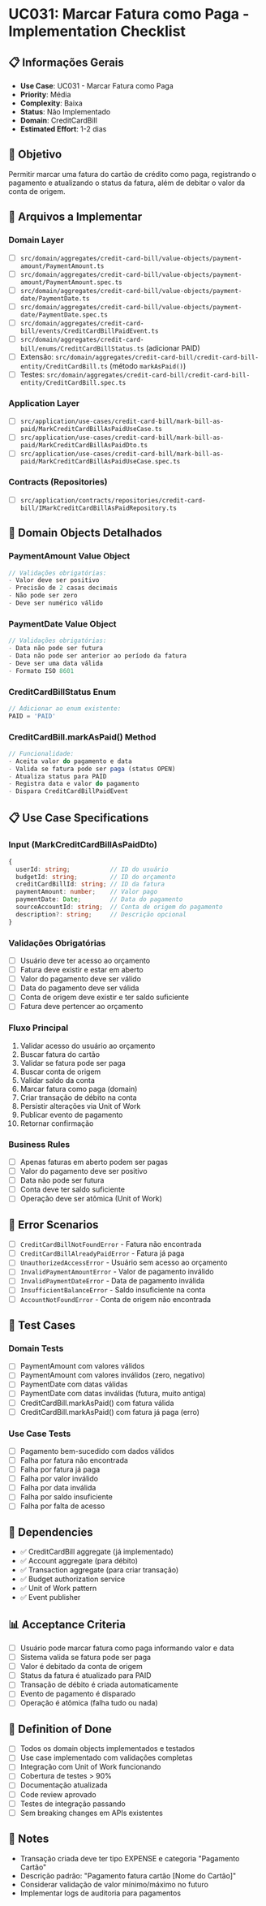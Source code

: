 # UC031: Marcar Fatura como Paga - Implementation Checklist

## 📋 **Informações Gerais**
- **Use Case**: UC031 - Marcar Fatura como Paga
- **Priority**: Média
- **Complexity**: Baixa
- **Status**: Não Implementado
- **Domain**: CreditCardBill
- **Estimated Effort**: 1-2 dias

## 🎯 **Objetivo**
Permitir marcar uma fatura do cartão de crédito como paga, registrando o pagamento e atualizando o status da fatura, além de debitar o valor da conta de origem.

## 📁 **Arquivos a Implementar**

### **Domain Layer**
- [ ] `src/domain/aggregates/credit-card-bill/value-objects/payment-amount/PaymentAmount.ts`
- [ ] `src/domain/aggregates/credit-card-bill/value-objects/payment-amount/PaymentAmount.spec.ts`
- [ ] `src/domain/aggregates/credit-card-bill/value-objects/payment-date/PaymentDate.ts`
- [ ] `src/domain/aggregates/credit-card-bill/value-objects/payment-date/PaymentDate.spec.ts`
- [ ] `src/domain/aggregates/credit-card-bill/events/CreditCardBillPaidEvent.ts`
- [ ] `src/domain/aggregates/credit-card-bill/enums/CreditCardBillStatus.ts` (adicionar PAID)
- [ ] Extensão: `src/domain/aggregates/credit-card-bill/credit-card-bill-entity/CreditCardBill.ts` (método `markAsPaid()`)
- [ ] Testes: `src/domain/aggregates/credit-card-bill/credit-card-bill-entity/CreditCardBill.spec.ts`

### **Application Layer**
- [ ] `src/application/use-cases/credit-card-bill/mark-bill-as-paid/MarkCreditCardBillAsPaidUseCase.ts`
- [ ] `src/application/use-cases/credit-card-bill/mark-bill-as-paid/MarkCreditCardBillAsPaidDto.ts`
- [ ] `src/application/use-cases/credit-card-bill/mark-bill-as-paid/MarkCreditCardBillAsPaidUseCase.spec.ts`

### **Contracts (Repositories)**
- [ ] `src/application/contracts/repositories/credit-card-bill/IMarkCreditCardBillAsPaidRepository.ts`

## 🧱 **Domain Objects Detalhados**

### **PaymentAmount Value Object**
```typescript
// Validações obrigatórias:
- Valor deve ser positivo
- Precisão de 2 casas decimais
- Não pode ser zero
- Deve ser numérico válido
```

### **PaymentDate Value Object**
```typescript
// Validações obrigatórias:
- Data não pode ser futura
- Data não pode ser anterior ao período da fatura
- Deve ser uma data válida
- Formato ISO 8601
```

### **CreditCardBillStatus Enum**
```typescript
// Adicionar ao enum existente:
PAID = 'PAID'
```

### **CreditCardBill.markAsPaid() Method**
```typescript
// Funcionalidade:
- Aceita valor do pagamento e data
- Valida se fatura pode ser paga (status OPEN)
- Atualiza status para PAID
- Registra data e valor do pagamento
- Dispara CreditCardBillPaidEvent
```

## 📋 **Use Case Specifications**

### **Input (MarkCreditCardBillAsPaidDto)**
```typescript
{
  userId: string;           // ID do usuário
  budgetId: string;         // ID do orçamento
  creditCardBillId: string; // ID da fatura
  paymentAmount: number;    // Valor pago
  paymentDate: Date;        // Data do pagamento
  sourceAccountId: string;  // Conta de origem do pagamento
  description?: string;     // Descrição opcional
}
```

### **Validações Obrigatórias**
- [ ] Usuário deve ter acesso ao orçamento
- [ ] Fatura deve existir e estar em aberto
- [ ] Valor do pagamento deve ser válido
- [ ] Data do pagamento deve ser válida
- [ ] Conta de origem deve existir e ter saldo suficiente
- [ ] Fatura deve pertencer ao orçamento

### **Fluxo Principal**
1. Validar acesso do usuário ao orçamento
2. Buscar fatura do cartão
3. Validar se fatura pode ser paga
4. Buscar conta de origem
5. Validar saldo da conta
6. Marcar fatura como paga (domain)
7. Criar transação de débito na conta
8. Persistir alterações via Unit of Work
9. Publicar evento de pagamento
10. Retornar confirmação

### **Business Rules**
- [ ] Apenas faturas em aberto podem ser pagas
- [ ] Valor do pagamento deve ser positivo
- [ ] Data não pode ser futura
- [ ] Conta deve ter saldo suficiente
- [ ] Operação deve ser atômica (Unit of Work)

## 🚫 **Error Scenarios**
- [ ] `CreditCardBillNotFoundError` - Fatura não encontrada
- [ ] `CreditCardBillAlreadyPaidError` - Fatura já paga
- [ ] `UnauthorizedAccessError` - Usuário sem acesso ao orçamento
- [ ] `InvalidPaymentAmountError` - Valor de pagamento inválido
- [ ] `InvalidPaymentDateError` - Data de pagamento inválida
- [ ] `InsufficientBalanceError` - Saldo insuficiente na conta
- [ ] `AccountNotFoundError` - Conta de origem não encontrada

## 🧪 **Test Cases**

### **Domain Tests**
- [ ] PaymentAmount com valores válidos
- [ ] PaymentAmount com valores inválidos (zero, negativo)
- [ ] PaymentDate com datas válidas
- [ ] PaymentDate com datas inválidas (futura, muito antiga)
- [ ] CreditCardBill.markAsPaid() com fatura válida
- [ ] CreditCardBill.markAsPaid() com fatura já paga (erro)

### **Use Case Tests**
- [ ] Pagamento bem-sucedido com dados válidos
- [ ] Falha por fatura não encontrada
- [ ] Falha por fatura já paga
- [ ] Falha por valor inválido
- [ ] Falha por data inválida
- [ ] Falha por saldo insuficiente
- [ ] Falha por falta de acesso

## 🔗 **Dependencies**
- ✅ CreditCardBill aggregate (já implementado)
- ✅ Account aggregate (para débito)
- ✅ Transaction aggregate (para criar transação)
- ✅ Budget authorization service
- ✅ Unit of Work pattern
- ✅ Event publisher

## 📊 **Acceptance Criteria**
- [ ] Usuário pode marcar fatura como paga informando valor e data
- [ ] Sistema valida se fatura pode ser paga
- [ ] Valor é debitado da conta de origem
- [ ] Status da fatura é atualizado para PAID
- [ ] Transação de débito é criada automaticamente
- [ ] Evento de pagamento é disparado
- [ ] Operação é atômica (falha tudo ou nada)

## 🚀 **Definition of Done**
- [ ] Todos os domain objects implementados e testados
- [ ] Use case implementado com validações completas
- [ ] Integração com Unit of Work funcionando
- [ ] Cobertura de testes > 90%
- [ ] Documentação atualizada
- [ ] Code review aprovado
- [ ] Testes de integração passando
- [ ] Sem breaking changes em APIs existentes

## 📝 **Notes**
- Transação criada deve ter tipo EXPENSE e categoria "Pagamento Cartão"
- Descrição padrão: "Pagamento fatura cartão [Nome do Cartão]"
- Considerar validação de valor mínimo/máximo no futuro
- Implementar logs de auditoria para pagamentos
